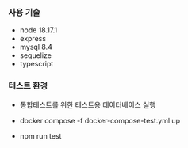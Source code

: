### 사용 기술
- node 18.17.1
- express
- mysql 8.4
- sequelize
- typescript

### 테스트 환경
- 통합테스트를 위한 테스트용 데이터베이스 실행
- docker compose -f docker-compose-test.yml up

- npm run test
